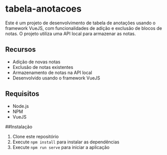 # tabela-anotacoes

Este é um projeto de desenvolvimento de tabela de anotações usando o framework VueJS, com funcionalidades de adição e exclusão de blocos de notas. O projeto utiliza uma API local para armazenar as notas.

## Recursos
- Adição de novas notas
- Exclusão de notas existentes
- Armazenamento de notas na API local
- Desenvolvido usando o framework VueJS

## Requisitos
- Node.js
- NPM
- VueJS

##Instalação

1. Clone este repositório
2. Execute `npm install` para instalar as dependências
3. Execute `npm run serve` para iniciar a aplicação

